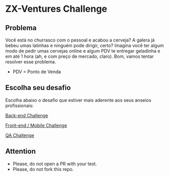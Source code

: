 # ZX-Ventures Challenge

## Problema

Você está no churrasco com o pessoal e acabou a cerveja? A galera já bebeu umas latinhas e ninguém pode dirigir, certo? Imagina você ter algum modo de pedir umas cervejas online e algum PDV te entregar geladinha e em até 1 hora (ah, e com preço de mercado, claro). Bom, vamos tentar resolver esse problema.

* PDV = Ponto de Venda

## Escolha seu desafio

Escolha abaixo o desafio que estiver mais aderente aos seus anseios profissionais:

[Back-end Challenge](backend.md)

[Front-end / Mobile Challenge](frontend-mobile.md)

[QA Challenge](qa.md)

## Attention

* Please, do not open a PR with your test.
* Please, do not fork this repo.
